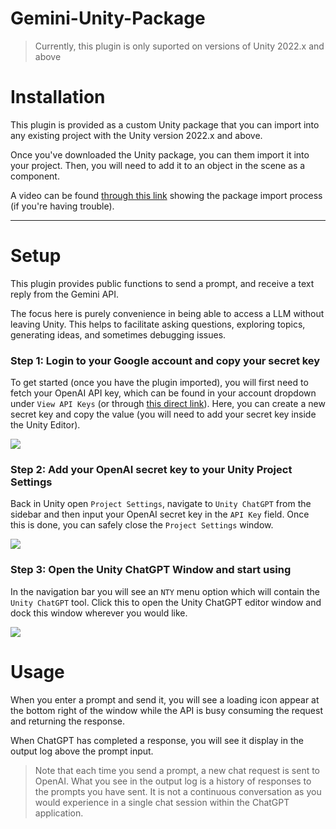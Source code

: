 # Gemini-Unity-Package
> Currently, this plugin is only suported on versions of Unity 2022.x and above

# Installation

This plugin is provided as a custom Unity package that you can import into any existing project with the Unity version 2022.x and above.

Once you've downloaded the Unity package, you can them import it into your project. Then, you will need to add it to an object in the scene as a component. 

A video can be found [through this link](https://youtu.be/GJyrNXCUan8) showing the package import process (if you're having trouble).

---

# Setup

This plugin provides public functions to send a prompt, and receive a text reply from the Gemini API.

The focus here is purely convenience in being able to access a LLM without leaving Unity. This helps to facilitate asking questions, exploring topics, generating ideas, and sometimes debugging issues.


### Step 1: Login to your Google account and copy your secret key
To get started (once you have the plugin imported), you will first need to fetch your OpenAI API key, which can be found in your account dropdown under `View API Keys` (or through [this direct link](https://platform.openai.com/account/api-keys)). Here, you can create a new secret key and copy the value (you will need to add your secret key inside the Unity Editor).

![](/images/openai-api-key-location.png)

### Step 2: Add your OpenAI secret key to your Unity Project Settings
Back in Unity open `Project Settings`, navigate to `Unity ChatGPT` from the sidebar and then input your OpenAI secret key in the `API Key` field. Once this is done, you can safely close the `Project Settings` window.

![](/images/unity-chatgpt-project-settings.png)


### Step 3: Open the Unity ChatGPT Window and start using
In the navigation bar you will see an `NTY` menu option which will contain the `Unity ChatGPT` tool. Click this to open the Unity ChatGPT editor window and dock this window wherever you would like.

![](/images/unity-chatgpt-dockable-window.png)


# Usage
When you enter a prompt and send it, you will see a loading icon appear at the bottom right of the window while the API is busy consuming the request and returning the response.

When ChatGPT has completed a response, you will see it display in the output log above the prompt input.


> Note that each time you send a prompt, a new chat request is sent to OpenAI. What you see in the output log is a history of responses to the prompts you have sent. It is not a continuous conversation as you would experience in a single chat session within the ChatGPT application.

